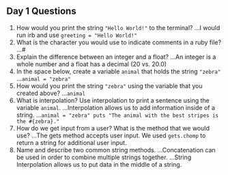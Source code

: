 ## Day 1 Questions

1. How would you print the string `"Hello World!"` to the terminal?
...I would run irb and use `greeting = "Hello World!"`
1. What is the character you would use to indicate comments in a ruby file?
...#
1. Explain the difference between an integer and a float?
...An integer is a whole number and a float has a decimal (20 vs. 20.0)
1. In the space below, create a variable `animal` that holds the string `"zebra"`
...`animal = "zebra"`
1. How would you print the string `"zebra"` using the variable that you created above?
...`animal`
1. What is interpolation? Use interpolation to print a sentence using the variable `animal`.
...Interpolation allows us to add information inside of a string.
...```animal = "zebra"
    puts "The animal with the best stripes is the #{zebra}."```
1. How do we get input from a user? What is the method that we would use?
...The gets method accepts user input.  We used `gets.chomp` to return a string for additional user input.
1. Name and describe two common string methods.
...Concatenation can be used in order to combine multiple strings together.
...String Interpolation allows us to put data in the middle of a string.
